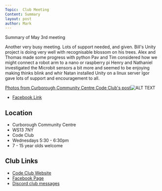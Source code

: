 ```yaml
---
Topic:  Club Meeting
Content: Summary
layout: post
author: Mark
---
```

Summary of May 3rd meeting

Another very busy meeting. 
Lots of support needed, and given. 
Bill's Unity project is doing very well with recognisable blossom on his trees. 
Alex and Thomas made some progress with python 
Pav and Tim considered how we might connect a robot arm to a nano or raspberry pi
Henry and Nathaniel investigated the Microbit sensors a bit more and seemed to be enjoying making thinks blink and whir
Natan installed Unity on a linux server
Igor gave lots of support and encouragement to all.

[Photos from Curborough Community Centre Code Club's post](https://www.facebook.com/1481985248595237/posts/4838378876289174/)![ALT TEXT](https://scontent.fbhx6-1.fna.fbcdn.net/v/t39.30808-6/279857782_4838378642955864_7749275923365282789_n.png?_nc_cat=110&ccb=1-7&_nc_sid=5f2048&_nc_ohc=8iiEYrsfhbwAX9yIWft&_nc_ht=scontent.fbhx6-1.fna&edm=AKK4YLsEAAAA&oh=00_AfAqZgj7cn1DbMOBfVnqGWngo0IVZ8m8BNR7KM7WnjfO5w&oe=652B3587)

* [Facebook Link](https://www.facebook.com/1481985248595237/posts/4838378876289174/)

## Location

* Curborough Community Centre
* WS13 7NY
* Code Club
* Wednesdays 5:30 - 6:30pm
* 7 - 15 year olds welcome

## Club Links

* [Code Club Website](https://lichfield-code-club.github.io/)
* [Facebook Page](https://www.facebook.com/LichfieldCoders)
* [Discord club messages](https://discord.gg/szz6xGK)
